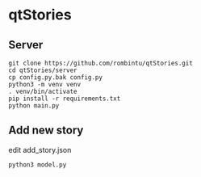 # qtStories

## Server
```
git clone https://github.com/rombintu/qtStories.git
cd qtStories/server
cp config.py.bak config.py
python3 -m venv venv
. venv/bin/activate
pip install -r requirements.txt
python main.py
```

## Add new story
edit add_story.json
```
python3 model.py
```